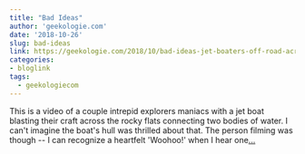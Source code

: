 ```yaml
---
title: "Bad Ideas"
author: 'geekologie.com'
date: '2018-10-26'
slug: bad-ideas
link: https://geekologie.com/2018/10/bad-ideas-jet-boaters-off-road-across-ro.php
categories:
- bloglink
tags:
  - geekologiecom
---
```


This is a video of a couple intrepid explorers maniacs with a jet boat blasting their craft across the rocky flats connecting two bodies of water. I can't imagine the boat's hull was thrilled about that. The person filming was though -- I can recognize a heartfelt 'Woohoo!' when I hear one[... <i class="fas fa-external-link-alt"></i>](https://geekologie.com/2018/10/bad-ideas-jet-boaters-off-road-across-ro.php)

